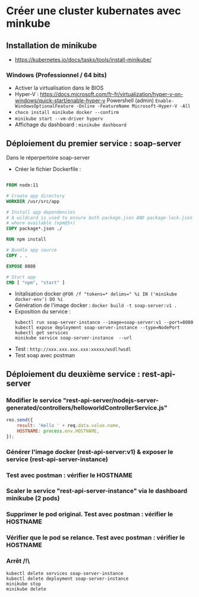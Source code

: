 # Créer une cluster kubernates avec minkube

## Installation de minikube

- https://kubernetes.io/docs/tasks/tools/install-minikube/

### Windows (Professionnel / 64 bits)

- Activer la virtualisation dans le BIOS
- Hyper-V : https://docs.microsoft.com/fr-fr/virtualization/hyper-v-on-windows/quick-start/enable-hyper-v
  Powershell (admin) `Enable-WindowsOptionalFeature -Online -FeatureName Microsoft-Hyper-V -All`
- `choco install minikube docker --confirm`
- `minikube start --vm-driver hyperv`
- Affichage du dashboard : `minikube dashboard`

## Déploiement du premier service : soap-server

Dans le réperpertoire soap-server

- Créer le fichier Dockerfile :
```Dockerfile

FROM node:11

# Create app directory
WORKDIR /usr/src/app

# Install app dependencies
# A wildcard is used to ensure both package.json AND package-lock.json are copied
# where available (npm@5+)
COPY package*.json ./

RUN npm install

# Bundle app source
COPY . .

EXPOSE 8080

# Start app
CMD [ "npm", "start" ]
```

- Initalisation docker `@FOR /f "tokens=* delims=" %i IN ('minikube docker-env') DO %i`
- Génération de l'image docker : `docker build -t soap-server:v1 .`
- Exposition du service : 
    ```shell
    kubectl run soap-server-instance --image=soap-server:v1 --port=8080
    kubectl expose deployment soap-server-instance --type=NodePort
    kubectl get services
    minikube service soap-server-instance  --url
    ```
- Test : `http://xxx.xxx.xxx.xxx:xxxxx/wsdl?wsdl`
- Test soap avec postman

## Déploiement du deuxième service : rest-api-server

### Modifier le service "rest-api-server/nodejs-server-generated/controllers/helloworldControllerService.js"

```js
res.send({
    result: 'Hello ' + req.data.value.name,
    HOSTNAME: process.env.HOSTNAME,
});
```

### Générer l'image docker (rest-api-server:v1) & exposer le service (rest-api-server-instance)

### Test avec postman : vérifier le HOSTNAME

### Scaler le service "rest-api-server-instance" via le dashboard minikube (2 pods)

### Supprimer le pod original. Test avec postman : vérifier le HOSTNAME

### Vérifier que le pod se relance. Test avec postman : vérifier le HOSTNAME

### Arrêt /!\

```shell
kubectl delete services soap-server-instance
kubectl delete deployment soap-server-instance
minikube stop
minikube delete
```